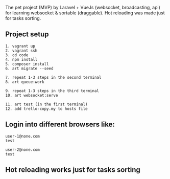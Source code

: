 The pet project (MVP) by Laravel + VueJs (websocket, broadcasting, api) for learning websocket & sortable (draggable).
Hot reloading was made just for tasks sorting.

## Project setup
```
1. vagrant up
2. vagrant ssh
3. cd code
4. npm install
5. composer install
6. art migrate --seed

7. repeat 1-3 steps in the second terminal
8. art queue:work

9. repeat 1-3 steps in the third terminal
10. art websocket:serve

11. art test (in the first terminal)
12. add trello-copy.my to hosts file
```

## Login into different browsers like:
```
user-1@none.com
test

user-2@none.com
test
```

## Hot reloading works just for tasks sorting
